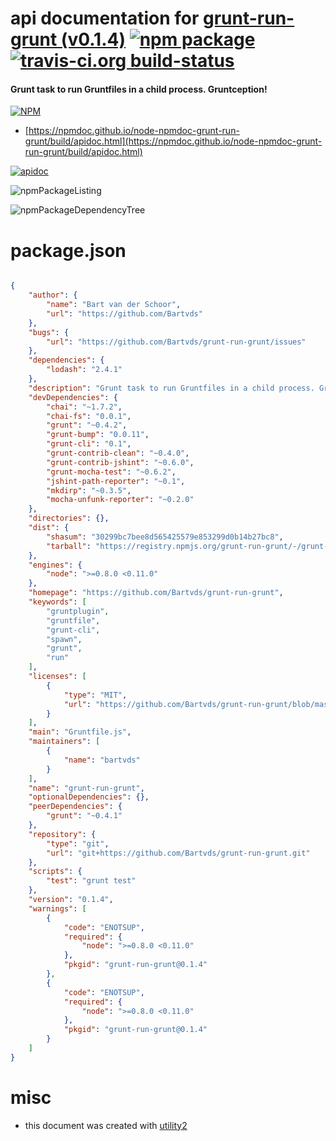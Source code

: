 # api documentation for  [grunt-run-grunt (v0.1.4)](https://github.com/Bartvds/grunt-run-grunt)  [![npm package](https://img.shields.io/npm/v/npmdoc-grunt-run-grunt.svg?style=flat-square)](https://www.npmjs.org/package/npmdoc-grunt-run-grunt) [![travis-ci.org build-status](https://api.travis-ci.org/npmdoc/node-npmdoc-grunt-run-grunt.svg)](https://travis-ci.org/npmdoc/node-npmdoc-grunt-run-grunt)
#### Grunt task to run Gruntfiles in a child process. Gruntception!

[![NPM](https://nodei.co/npm/grunt-run-grunt.png?downloads=true&downloadRank=true&stars=true)](https://www.npmjs.com/package/grunt-run-grunt)

- [https://npmdoc.github.io/node-npmdoc-grunt-run-grunt/build/apidoc.html](https://npmdoc.github.io/node-npmdoc-grunt-run-grunt/build/apidoc.html)

[![apidoc](https://npmdoc.github.io/node-npmdoc-grunt-run-grunt/build/screenCapture.buildCi.browser.%252Ftmp%252Fbuild%252Fapidoc.html.png)](https://npmdoc.github.io/node-npmdoc-grunt-run-grunt/build/apidoc.html)

![npmPackageListing](https://npmdoc.github.io/node-npmdoc-grunt-run-grunt/build/screenCapture.npmPackageListing.svg)

![npmPackageDependencyTree](https://npmdoc.github.io/node-npmdoc-grunt-run-grunt/build/screenCapture.npmPackageDependencyTree.svg)



# package.json

```json

{
    "author": {
        "name": "Bart van der Schoor",
        "url": "https://github.com/Bartvds"
    },
    "bugs": {
        "url": "https://github.com/Bartvds/grunt-run-grunt/issues"
    },
    "dependencies": {
        "lodash": "2.4.1"
    },
    "description": "Grunt task to run Gruntfiles in a child process. Gruntception!",
    "devDependencies": {
        "chai": "~1.7.2",
        "chai-fs": "0.0.1",
        "grunt": "~0.4.2",
        "grunt-bump": "0.0.11",
        "grunt-cli": "0.1",
        "grunt-contrib-clean": "~0.4.0",
        "grunt-contrib-jshint": "~0.6.0",
        "grunt-mocha-test": "~0.6.2",
        "jshint-path-reporter": "~0.1",
        "mkdirp": "~0.3.5",
        "mocha-unfunk-reporter": "~0.2.0"
    },
    "directories": {},
    "dist": {
        "shasum": "30299bc7bee8d565425579e853299d0b14b27bc8",
        "tarball": "https://registry.npmjs.org/grunt-run-grunt/-/grunt-run-grunt-0.1.4.tgz"
    },
    "engines": {
        "node": ">=0.8.0 <0.11.0"
    },
    "homepage": "https://github.com/Bartvds/grunt-run-grunt",
    "keywords": [
        "gruntplugin",
        "gruntfile",
        "grunt-cli",
        "spawn",
        "grunt",
        "run"
    ],
    "licenses": [
        {
            "type": "MIT",
            "url": "https://github.com/Bartvds/grunt-run-grunt/blob/master/LICENSE-MIT"
        }
    ],
    "main": "Gruntfile.js",
    "maintainers": [
        {
            "name": "bartvds"
        }
    ],
    "name": "grunt-run-grunt",
    "optionalDependencies": {},
    "peerDependencies": {
        "grunt": "~0.4.1"
    },
    "repository": {
        "type": "git",
        "url": "git+https://github.com/Bartvds/grunt-run-grunt.git"
    },
    "scripts": {
        "test": "grunt test"
    },
    "version": "0.1.4",
    "warnings": [
        {
            "code": "ENOTSUP",
            "required": {
                "node": ">=0.8.0 <0.11.0"
            },
            "pkgid": "grunt-run-grunt@0.1.4"
        },
        {
            "code": "ENOTSUP",
            "required": {
                "node": ">=0.8.0 <0.11.0"
            },
            "pkgid": "grunt-run-grunt@0.1.4"
        }
    ]
}
```



# misc
- this document was created with [utility2](https://github.com/kaizhu256/node-utility2)
